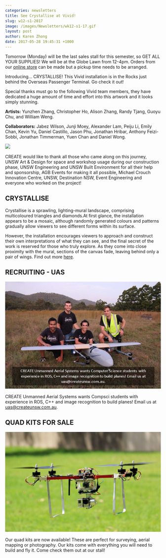 ```yaml
---
categories: newsletters
title: See Crystallise at Vivid!
slug: w12-s1-2017
image: /images/Newsletters/wk12-s1-17.gif
layout: post
author: Karen Zhong
date: 2017-05-28 19:45:31 +1000
---
```


Tomorrow (Monday) will be the last sales stall for this semester, so GET ALL YOUR SUPPLIES! We will be at the Globe Lawn from 12-4pm. Orders from our [online store](http://www.createunsw.com.au/store/) can be made but a pickup time needs to be arranged.

Introducing... CRYSTALLISE! This Vivid installation is in the Rocks just behind the Overseas Passenger Terminal. Go check it out!

Special thanks must go to the following Vivid team members, they have dedicated a huge amount of time and effort into this artwork and it looks simply stunning.

**Artists:** Yunzhen Zhang, Christopher Ho, Alison Zhang, Randy Tjang, Guoyu Chu, and William Weng.

**Collaborators:** Jabez Wilson, Junji Moey, Alexander Lam, Peiju Li, Emily Chan, Kevin Yu, Daniel Castillo, Jason Phu, Jonathan Hribar, Anthony Feizi-Sobbi, Jonathan Timmerman, Yuen Chan and Daniel Wong.

![](/images/Newsletters/wk12-s1-17.gif)

CREATE would like to thank all those who came along on this journey, UNSW Art & Design for space and workshop usage during our construction phase, UNSW Engineering and UNSW Built Environment for all their help and sponsorship, AGB Events for making it all possible, Michael Crouch Innovation Centre, UNSW, Destination NSW, Event Engineering and everyone who worked on the project!

## CRYSTALLISE
Crystallise is a sprawling, lighting-mural landscape, comprising multicoloured triangles and diamonds.At first glance, the installation appears to be a mosaic, although randomly generated colours and patterns gradually allow viewers to see different forms within its surface.

However, the installation encourages viewers to approach and construct their own interpretations of what they can see, and the final secret of the work is reserved for those who truly explore. As they come into close proximity with the mural, sections of the canvas fade, leaving behind only a pair of wings. Find out more [here](https://www.vividsydney.com/event/light/crystallise).


## RECRUITING - UAS

![CREATE UAS](/images/Newsletters/uas-1.jpg)

CREATE Unmanned Aerial Systems wants Compsci students with experience in ROS, C++ and image recognition to build planes! Email us at uas@createunsw.com.au.

## QUAD KITS FOR SALE

![Quadcopters](/images/Newsletters/quad.jpg)

Our quad kits are now available! These are perfect for surveying, aerial mapping or photography. Our kits come with everything you will need to build and fly it. Come check them out at our stall!
